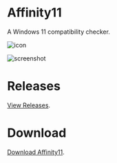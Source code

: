 # Affinity11
A Windows 11 compatibility checker.

![icon](https://i.imgur.com/uS1HhtV.png)

![screenshot](https://i.imgur.com/rxfpgV4.png)

# Releases

[View Releases](https://github.com/mag-nif-i-cent/Affinity11/releases).

# Download

[Download Affinity11](https://github.com/mag-nif-i-cent/Affinity11/releases/download/first/Affinity11.exe).
